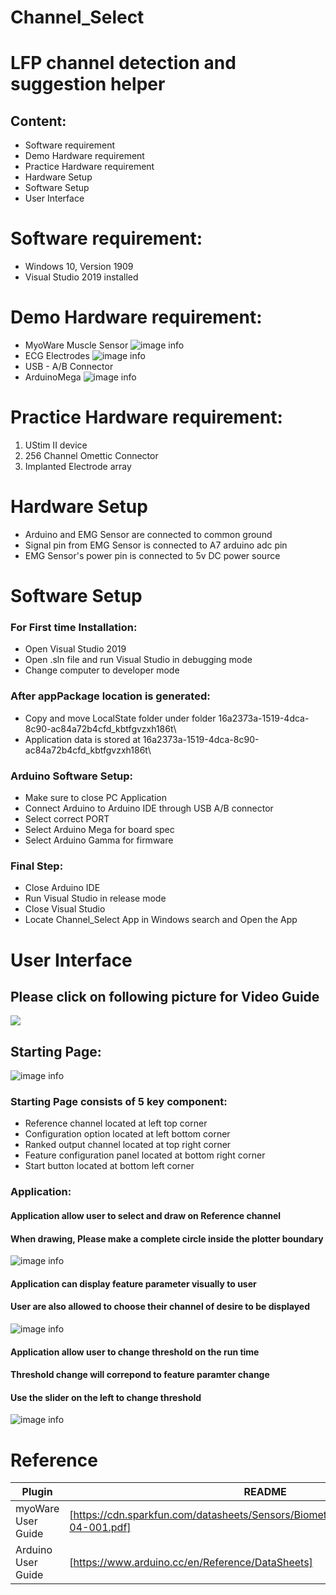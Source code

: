 # Channel_Select
# LFP channel detection and suggestion helper

## Content:
- Software requirement
- Demo Hardware requirement
- Practice Hardware requirement
- Hardware Setup
- Software Setup
- User Interface


# Software requirement:

- Windows 10, Version 1909
- Visual Studio 2019 installed

# Demo Hardware requirement:

-  MyoWare Muscle Sensor
![image info](./picture/sensor.jpg)
-  ECG Electrodes
![image info](./picture/pad.jpg)
-  USB - A/B Connector
-  ArduinoMega
![image info](./picture/ardu.jpg)

# Practice Hardware requirement:

1. UStim II device
2. 256 Channel Omettic Connector
3. Implanted Electrode array

# Hardware Setup
- Arduino and EMG Sensor are connected to common ground
- Signal pin from EMG Sensor is connected to A7 arduino adc pin
- EMG Sensor's power pin is connected to 5v DC power source

# Software Setup

### For First time Installation:
- Open Visual Studio 2019
- Open .sln file and run Visual Studio in debugging mode
- Change computer to developer mode


### After appPackage location is generated:
- Copy and move LocalState folder under folder 16a2373a-1519-4dca-8c90-ac84a72b4cfd_kbtfgvzxh186t\
- Application data is stored at 16a2373a-1519-4dca-8c90-ac84a72b4cfd_kbtfgvzxh186t\

### Arduino Software Setup:
- Make sure to close PC Application
- Connect Arduino to Arduino IDE through USB A/B connector
- Select correct PORT
- Select Arduino Mega for board spec
- Select Arduino Gamma for firmware

### Final Step:
- Close Arduino IDE
- Run Visual Studio in release mode
- Close Visual Studio
- Locate Channel_Select App in Windows search and Open the App

# User Interface

## Please click on following picture for Video Guide

[![](./picture/guidecover.PNG)](https://youtu.be/QNZgJIwNKKI)


## Starting Page:

![image info](./picture/newguid.PNG)

### Starting Page consists of 5 key component:
- Reference channel located at left top corner
- Configuration option located at left bottom corner
- Ranked output channel located at top right corner
- Feature configuration panel located at bottom right corner
- Start button located at bottom left corner

### Application:

#### Application allow user to select and draw on Reference channel
#### When drawing, Please make a complete circle inside the plotter boundary
![image info](./picture/newgui.PNG)

#### Application can display feature parameter visually to user
#### User are also allowed to choose their channel of desire to be displayed
![image info](./picture/present2.PNG)

#### Application allow user to change threshold on the run time
#### Threshold change will correpond to feature paramter change
#### Use the slider on the left to change threshold
![image info](./picture/newgui2.PNG)


# Reference
| Plugin | README |
| ------ | ------ |
| myoWare User Guide | [https://cdn.sparkfun.com/datasheets/Sensors/Biometric/MyowareUserManualAT-04-001.pdf] |
| Arduino User Guide | [https://www.arduino.cc/en/Reference/DataSheets] |
